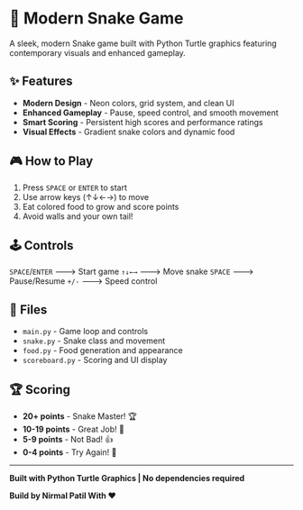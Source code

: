 # 🐍 Modern Snake Game

A sleek, modern Snake game built with Python Turtle graphics featuring contemporary visuals and enhanced gameplay.

## ✨ Features

- **Modern Design** - Neon colors, grid system, and clean UI
- **Enhanced Gameplay** - Pause, speed control, and smooth movement  
- **Smart Scoring** - Persistent high scores and performance ratings
- **Visual Effects** - Gradient snake colors and dynamic food

## 🎮 How to Play

1. Press `SPACE` or `ENTER` to start
2. Use arrow keys (↑↓←→) to move
3. Eat colored food to grow and score points
4. Avoid walls and your own tail!

## 🕹️ Controls

 `SPACE`/`ENTER` ---> Start game 
 `↑↓←→` ---> Move snake 
 `SPACE` ---> Pause/Resume 
 `+/-` ---> Speed control 

## 📁 Files

- `main.py` - Game loop and controls
- `snake.py` - Snake class and movement
- `food.py` - Food generation and appearance  
- `scoreboard.py` - Scoring and UI display

## 🏆 Scoring

- **20+ points** - Snake Master! 🏆
- **10-19 points** - Great Job! 🌟
- **5-9 points** - Not Bad! 👍
- **0-4 points** - Try Again! 🔄

---

**Built with Python Turtle Graphics | No dependencies required**

**Build by Nirmal Patil With ❤️**
